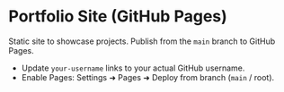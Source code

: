 
# Portfolio Site (GitHub Pages)

Static site to showcase projects. Publish from the `main` branch to GitHub Pages.

- Update `your-username` links to your actual GitHub username.
- Enable Pages: Settings ➜ Pages ➜ Deploy from branch (`main` / root).

